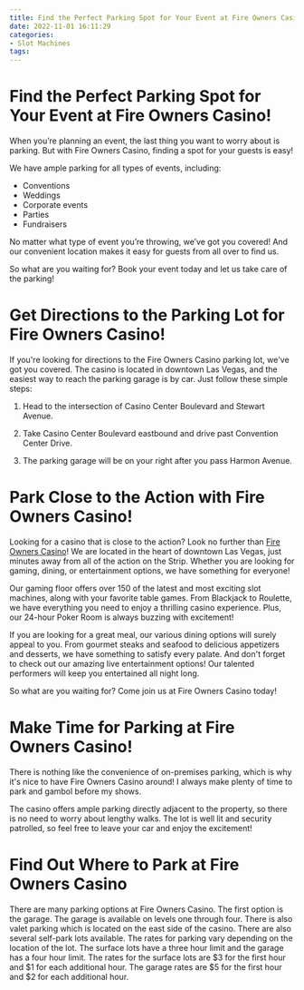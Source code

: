 ```yaml
---
title: Find the Perfect Parking Spot for Your Event at Fire Owners Casino!
date: 2022-11-01 16:11:29
categories:
- Slot Machines
tags:
---
```



#  Find the Perfect Parking Spot for Your Event at Fire Owners Casino!

When you’re planning an event, the last thing you want to worry about is parking. But with Fire Owners Casino, finding a spot for your guests is easy!

We have ample parking for all types of events, including:

- Conventions
- Weddings
- Corporate events
- Parties
- Fundraisers

No matter what type of event you’re throwing, we’ve got you covered! And our convenient location makes it easy for guests from all over to find us.

So what are you waiting for? Book your event today and let us take care of the parking!

#  Get Directions to the Parking Lot for Fire Owners Casino!

If you're looking for directions to the Fire Owners Casino parking lot, we've got you covered. The casino is located in downtown Las Vegas, and the easiest way to reach the parking garage is by car. Just follow these simple steps:

1. Head to the intersection of Casino Center Boulevard and Stewart Avenue.

2. Take Casino Center Boulevard eastbound and drive past Convention Center Drive.

3. The parking garage will be on your right after you pass Harmon Avenue.

#  Park Close to the Action with Fire Owners Casino!

Looking for a casino that is close to the action? Look no further than <a href="https://fireowners.casino/">Fire Owners Casino</a>! We are located in the heart of downtown Las Vegas, just minutes away from all of the action on the Strip. Whether you are looking for gaming, dining, or entertainment options, we have something for everyone!

Our gaming floor offers over 150 of the latest and most exciting slot machines, along with your favorite table games. From Blackjack to Roulette, we have everything you need to enjoy a thrilling casino experience. Plus, our 24-hour Poker Room is always buzzing with excitement!

If you are looking for a great meal, our various dining options will surely appeal to you. From gourmet steaks and seafood to delicious appetizers and desserts, we have something to satisfy every palate. And don't forget to check out our amazing live entertainment options! Our talented performers will keep you entertained all night long.

So what are you waiting for? Come join us at Fire Owners Casino today!

#  Make Time for Parking at Fire Owners Casino!

There is nothing like the convenience of on-premises parking, which is why it's nice to have Fire Owners Casino around! I always make plenty of time to park and gambol before my shows.

The casino offers ample parking directly adjacent to the property, so there is no need to worry about lengthy walks. The lot is well lit and security patrolled, so feel free to leave your car and enjoy the excitement!

#  Find Out Where to Park at Fire Owners Casino

There are many parking options at Fire Owners Casino. The first option is the garage. The garage is available on levels one through four. There is also valet parking which is located on the east side of the casino. There are also several self-park lots available. The rates for parking vary depending on the location of the lot. The surface lots have a three hour limit and the garage has a four hour limit. The rates for the surface lots are $3 for the first hour and $1 for each additional hour. The garage rates are $5 for the first hour and $2 for each additional hour.